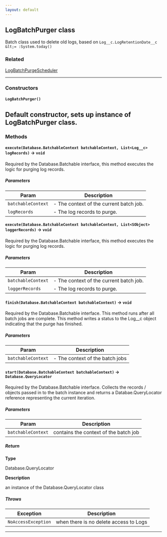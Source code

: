```yaml
---
layout: default
---
```


## LogBatchPurger class

Batch class used to delete old logs, based on `Log__c.LogRetentionDate__c &lt;= :System.today()`

### Related

[LogBatchPurgeScheduler](LogBatchPurgeScheduler)

---

### Constructors

#### `LogBatchPurger()`

## Default constructor, sets up instance of LogBatchPurger class.

### Methods

#### `execute(Database.BatchableContext batchableContext, List<Log__c> logRecords)` → `void`

Required by the Database.Batchable interface, this method executes the logic for purging log records.

##### Parameters

| Param              | Description                             |
| ------------------ | --------------------------------------- |
| `batchableContext` | - The context of the current batch job. |
| `logRecords`       | - The log records to purge.             |

#### `execute(Database.BatchableContext batchableContext, List<SObject> loggerRecords)` → `void`

Required by the Database.Batchable interface, this method executes the logic for purging log records.

##### Parameters

| Param              | Description                             |
| ------------------ | --------------------------------------- |
| `batchableContext` | - The context of the current batch job. |
| `loggerRecords`    | - The log records to purge.             |

#### `finish(Database.BatchableContext batchableContext)` → `void`

Required by the Database.Batchable interface. This method runs after all batch jobs are complete. This method writes a status to the Log\_\_c object indicating that the purge has finished.

##### Parameters

| Param              | Description                     |
| ------------------ | ------------------------------- |
| `batchableContext` | - The context of the batch jobs |

#### `start(Database.BatchableContext batchableContext)` → `Database.QueryLocator`

Required by the Database.Batchable interface. Collects the records / objects passed in to the batch instance and returns a Databae.QueryLocator reference representing the current iteration.

##### Parameters

| Param              | Description                           |
| ------------------ | ------------------------------------- |
| `batchableContext` | contains the context of the batch job |

##### Return

**Type**

Database.QueryLocator

**Description**

an instance of the Database.QueryLocator class

##### Throws

| Exception           | Description                            |
| ------------------- | -------------------------------------- |
| `NoAccessException` | when there is no delete access to Logs |

---
